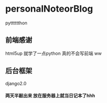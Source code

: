 # personalNoteorBlog
pytttttthon

## 前端感谢
html5up
就学了一点python 真的不会写前端 ww

## 后台框架
django2.0

#### 两天半敲出来 放在服务器上就当日记本了hhh
